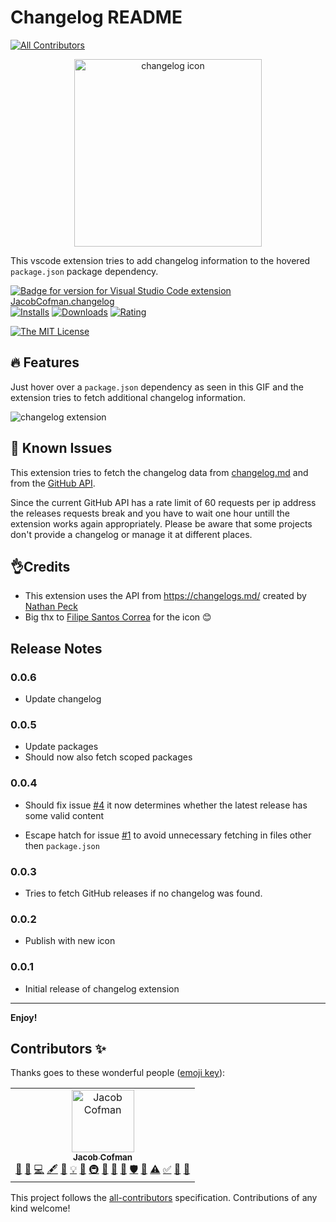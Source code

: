 # Changelog README
[![All Contributors](https://img.shields.io/badge/all_contributors-1-orange.svg?style=flat-square)](#contributors)

<p align="center">
    <img alt="changelog icon" src="https://user-images.githubusercontent.com/2118956/56217994-79ebbf80-6064-11e9-9b82-162b4d0dfa0b.png" width="300" />
</p>

This vscode extension tries to add changelog information to the hovered `package.json` package dependency.

[![Badge for version for Visual Studio Code extension JacobCofman.changelog](https://vsmarketplacebadge.apphb.com/version/JacobCofman.changelog.svg)](https://marketplace.visualstudio.com/items?itemName=JacobCofman.changelog)
[![Installs](https://vsmarketplacebadge.apphb.com/installs/JacobCofman.changelog.svg)](https://marketplace.visualstudio.com/items?itemName=JacobCofman.changelog)
[![Downloads](https://vsmarketplacebadge.apphb.com/downloads/JacobCofman.changelog.svg)](https://marketplace.visualstudio.com/items?itemName=JacobCofman.changelog)
[![Rating](https://vsmarketplacebadge.apphb.com/rating/JacobCofman.changelog.svg)](https://marketplace.visualstudio.com/items?itemName=JacobCofman.changelog)

[![The MIT License](https://img.shields.io/badge/license-MIT-orange.svg?color=blue&style=flat-square)](http://opensource.org/licenses/MIT)

## 🔥 Features

Just hover over a `package.json` dependency as seen in this GIF and the extension tries to fetch additional changelog information.

![changelog extension](images/changelog-feature.gif)

## 👀 Known Issues

This extension tries to fetch the changelog data from [changelog.md](https://changelogs.md/) and from the [GitHub API](https://developer.github.com/v3).

Since the current GitHub API has a rate limit of 60 requests per ip address the releases requests break and you have to wait one hour untill the extension works again appropriately. Please be aware that some projects don't provide a changelog or manage it at different places.

## 👌Credits

- This extension uses the API from https://changelogs.md/ created by [Nathan Peck](https://github.com/nathanpeck)
- Big thx to [Filipe Santos Correa](https://github.com/Safi1012) for the icon 😊

## Release Notes

### 0.0.6

- Update changelog

### 0.0.5

- Update packages
- Should now also fetch scoped packages

### 0.0.4

- Should fix issue [#4](https://github.com/JCofman/Changelog/issues/4) it now determines whether the latest release has some valid content

- Escape hatch for issue [#1](https://github.com/JCofman/Changelog/issues/1) to avoid unnecessary fetching in files other then `package.json`

### 0.0.3

- Tries to fetch GitHub releases if no changelog was found.

### 0.0.2

- Publish with new icon

### 0.0.1

- Initial release of changelog extension

---

**Enjoy!**

## Contributors ✨

Thanks goes to these wonderful people ([emoji key](https://allcontributors.org/docs/en/emoji-key)):

<!-- ALL-CONTRIBUTORS-LIST:START - Do not remove or modify this section -->
<!-- prettier-ignore -->
<table>
  <tr>
    <td align="center"><a href="https://jcofman.de"><img src="https://avatars2.githubusercontent.com/u/2118956?v=4" width="100px;" alt="Jacob Cofman"/><br /><sub><b>Jacob Cofman</b></sub></a><br /><a href="#design-JCofman" title="Design">🎨</a> <a href="https://github.com/JCofman/Changelog/issues?q=author%3AJCofman" title="Bug reports">🐛</a> <a href="https://github.com/JCofman/Changelog/commits?author=JCofman" title="Code">💻</a> <a href="#content-JCofman" title="Content">🖋</a> <a href="https://github.com/JCofman/Changelog/commits?author=JCofman" title="Documentation">📖</a> <a href="#example-JCofman" title="Examples">💡</a> <a href="#ideas-JCofman" title="Ideas, Planning, & Feedback">🤔</a> <a href="#infra-JCofman" title="Infrastructure (Hosting, Build-Tools, etc)">🚇</a> <a href="#plugin-JCofman" title="Plugin/utility libraries">🔌</a> <a href="#projectManagement-JCofman" title="Project Management">📆</a> <a href="#review-JCofman" title="Reviewed Pull Requests">👀</a> <a href="#security-JCofman" title="Security">🛡️</a> <a href="#tool-JCofman" title="Tools">🔧</a> <a href="https://github.com/JCofman/Changelog/commits?author=JCofman" title="Tests">⚠️</a> <a href="#tutorial-JCofman" title="Tutorials">✅</a> <a href="#talk-JCofman" title="Talks">📢</a> <a href="#userTesting-JCofman" title="User Testing">📓</a></td>
  </tr>
</table>

<!-- ALL-CONTRIBUTORS-LIST:END -->

This project follows the [all-contributors](https://github.com/all-contributors/all-contributors) specification. Contributions of any kind welcome!